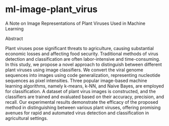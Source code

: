 # ml-image-plant_virus
A Note on Image Representations of Plant Viruses Used in Machine Learning

Abstract

Plant viruses pose significant threats to agriculture, causing substantial economic losses and affecting food security. Traditional methods of virus detection and classification are often labor-intensive and time-consuming. In this study, we propose a novel approach to distinguish between different plant viruses using image classifiers. We convert the viral genome sequences into images using code generalization, representing nucleotide sequences as pixel intensities. Three popular image-based machine learning algorithms, namely k-means, k-NN, and Naive Bayes, are employed for classification. A dataset of plant virus images is constructed, and the classifiers are trained and evaluated based on their accuracy, precision, and recall. Our experimental results demonstrate the efficacy of the proposed method in distinguishing between various plant viruses, offering promising avenues for rapid and automated virus detection and classification in agricultural settings. 
